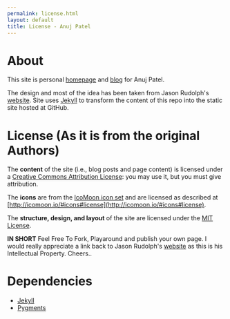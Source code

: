 ```yaml
---
permalink: license.html
layout: default
title: License - Anuj Patel
---
```


# About

This site is personal [homepage](http://www.anuj.pro) and [blog](http://www.anuj.pro/blog) for Anuj Patel.

The design and most of the idea has been taken from Jason Rudolph's [website](http://jasonrudolph.com "http://jasonrudolph.com").
Site uses [Jekyll](http://github.com/mojombo/jekyll) to transform the content of this repo into the static site hosted at GitHub.

# License (As it is from the original Authors)

The **content** of the site (i.e., blog posts and page content) is licensed under a [Creative Commons Attribution License](http://creativecommons.org/licenses/by/3.0/us/): you may use it, but you must give attribution.

The **icons** are from the [IcoMoon icon set](http://icomoon.io/) and are licensed as described at [http://icomoon.io/#icons#license](http://icomoon.io/#icons#license).

The **structure, design, and layout** of the site are licensed under the [MIT License](http://opensource.org/licenses/MIT).

**IN SHORT** Feel Free To Fork, Playaround and publish your own page. I would really appreciate a link back to Jason Rudolph's [website](http://jasonrudolph.com "http://jasonrudolph.com") as this is his Intellectual Property.
Cheers..

# Dependencies
* [Jekyll](http://wiki.github.com/mojombo/jekyll/install)
* [Pygments](http://wiki.github.com/mojombo/jekyll/install)
